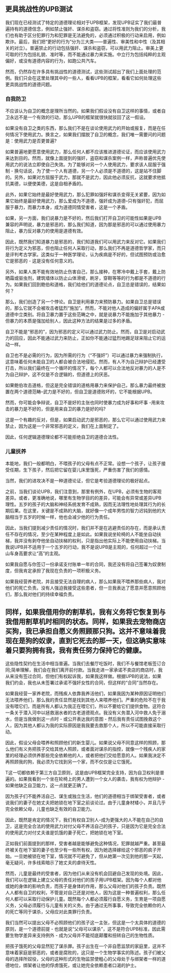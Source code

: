 ## 更具挑战性的UPB测试

我们现在已经测试了特定的道德理论相对于UPB框架，发现UPB证实了我们最普遍持有的道德信念，例如禁止强奸、谋杀和盗窃。通过将性准则为我们的分析，我们也有助于区分犯罪行为和犯罪是无法避免的，必须通过积极的行动来启用，例如欺诈。最后，我们把“更好的行为”分为三大类——普遍性、审美性和中性（及其相关的对立）。普遍禁止的行动包括强奸、谋杀和盗窃，可以用武力阻止。审美上更可取的行为包括礼貌、准时等，而不能通过暴力来实施。中立行为包括纯粹的主观偏好，或没有道德内容的行为，如跑公共汽车。

然而，仍然存在许多具有挑战性的道德测试，这些测试超出了我们上面处理的范例。我们只会在这里处理其中的一些人，看看UPB的框架，看看它如何处理这些更具挑战性的道德问题。

### 自我防卫

不应该认为自卫的概念是理所当然的。如果我们假设没有自卫这样的事情，或者自卫永远不是一个有效的行动，那么UPB的框架就很快就驳回了这一假设。 

如果没有自卫之类的东西，那么我们不是在谈论使用武力的开始或报复，而是在任何情况下使用武力。换言之，如果我们摆脱了自卫的概念，我们唯一需要问的问题是：使用武力是否更普遍?

如果普遍地更愿意使用武力，那么任何人都不应该推进道德论证，而应该使用武力来达到目的。然而，就像上面提到的强奸，盗窃和谋杀案例一样，声称普遍优先使用武力的说法立即使自己失效。为了能够对另一个人使用武力，要求该人屈服于强制 - 换句话说，为了使一个人有道德，另一个人必须是不道德的，这是站不住脚的。另外，如果对方屈服于武力，那就不是武力，因此他必须反抗，这就要求他抵抗美德，以便使美德，这是自相矛盾的。

此外，如果它始终是最好使用武力，那么犯罪如强奸和谋杀变得无关紧要，因为如果它始终是最好使用武力，那么爱成为不道德，强奸成为道德–只有强奸犯，而屈服于暴力，而暴力本身，成为道德同情受害者，这是一个矛盾。

如果，另一方面，我们说暴力是不好的，然后我们打开自卫的可能性如果是UPB兼容的声明说，暴力是邪恶的，那么我们知道，因为那是邪恶的可以通过使用暴力阻止，暴力反对暴力的使用是道德有效。

因此，既然我们知道暴力是邪恶的，我们知道我们可以用武力来反对它。如果我们将行为定义为邪恶，但也阻止任何人采取行动，那么我们不再是道德哲学家，而只是评判考古学家。这类似于一种医学理论，认为疾病是不好的，但试图预防或治愈它是邪恶的 - 这是没有任何意义的。

另外，如果人类不能有效地防止伤害自己，那么接种，在寒冷中戴上手套，戴上防晒霜或驱虫剂，建筑墙体以防止山体滑坡，刷牙，穿鞋等等的行为都是不道德的行为。如果我们回到鲍伯和道格，我们给他们的道德论点，自卫总是错误的，结果如何？

那么，我们创造了另一个悖论。自卫是利用暴力来预防暴力。如果自卫总是错误的，那么它就不会被攻击者猛烈“施加”。然而，不能对他人造成的偏好属于APA或道德中立类别。将自卫暴力置于这些范畴之中，就是说暴力不能施加于其他暴力 -但暴力的本质是强加给别人，因此这种方法的结果是过多的矛盾。

自卫不能是“邪恶的”，因为邪恶的定义可以通过武力防止。然而，自卫是对启动武力的回应，因此不能通过武力来防止，正如你不能通过猛烈地踢足球来阻止它的运动一样。

自卫也不是必需的行为，因为所需的行为（“不强奸”）可以通过暴力来强制执行，这意味着任何未能自卫的人都会被合法地侵犯。然而，有人不为自己辩护已经遭受打击，所以我们最终在一个循环的情况下，每个人都可以合法地反对暴力的人是不为自己辩护，这不仅是不合逻辑的，但道德上的厌恶。

如果鲍伯攻击道格，但这是完全错误的道格用暴力来保护自己，那么暴力最终被放置在两个道德范畴–武力是不好的，但自卫是道德败坏的，它不能根据UPB。

然而，你可能会争辩说，自卫不是好的主张也同时使暴力成为好事和坏事 -用来攻击的暴力是不好的，但是用来自卫的暴力是好的吗?

这是一个有趣的反对，但是，如果启动武力是邪恶的，那么它可以通过使用武力来禁止，因为这是一个非常邪恶的定义，我们在上面制定了。

因此，任何逻辑道德理论都不可能拒绝自卫的道德合法性。

### 儿童抚养

本能地，我们一般都明白，不喂孩子的父母有点不正常。设想一个孩子，让孩子接受任期，生下孩子，然后把它留在婴儿床里饿死，严重伤害了我们的感情。 

当然，我们的进攻决不是一种道德论证，但它是考验道德理论的极好起点。

之前，当我们谈论UPB，我们注意到，那里有例外，在UPB，必须有生物的客观差异。或者，更准确地说，哪里有生物学目的的差异，可能会有异常或差异UPB理性。五岁的孩子的大脑和神经系统发育不成熟，因而无法理性地处理其行为的长期后果。在这里，关键是不成熟的大脑，就好像一个成年男性的智力迟钝到他的大脑相当于五岁的时候一样，他也会减少他的行为责任。

因此，当我们提到减少责任的情况时，我们并不是在逃避责任的存在，而是承认责任不存在的情况，至少在某种程度上是如此。如果我说坐轮椅的人不能坐自动扶梯，我并没有剥夺他坐自动扶梯的权利，只是指出他实际上不能使用自动扶梯。当我说UPB并不适用于一个五岁的行动，我不是说UPB是主观的，任何超过一个过山车身高要求让“高”的主观。

如果我自愿与你签订一份承诺支付账单一年的合同，我还没有将自己签署为奴隶制度，但我肯定承担了我现在负责的一项积极义务。

如果我经营养老院，并且接受无法自理的病人，那么如果我不喂养那些病人，我对他们的死亡负责。没有人强迫我接受这些患者，但一旦我表达了愿意并愿意照顾他们，那么我对他们的持续幸福负责。 

同样，如果我借用你的割草机，我有义务将它恢复到与我借用割草机时相同的状态。同样，如果我去宠物商店买狗，我已承担自愿义务照顾那只狗。这并不意味着我现在是狗的奴隶，直到它死去的那一天，但这确实意味着只要狗拥有我，我有责任努力保持它的健康。
---------------
这些隐性契约在生活中相当普遍。当我们去餐厅吃饭时，我们不与餐馆老板签订合同;简单理解，我们会在我们离开前付款。当我走进一家承诺不卖店的商店时，我从来没有签过合同，但他们有权起诉我，如果我这样做。根据UPB的说法，如果我们约会，我也从未签署过承诺不强奸女性的合同，但这样的“合同”当然存在。

如果我经营一家养老院，而残疾人依靠我养活他们，如果我因为某种原因证明他们无法喂养他们，那么我的责任显然是找到其他人来喂养他们。严重的危险不在于我没有喂它们，而是所有人都认为我正在喂它们，所以不要给它们提供食物。这符合一条关于潜入河中以拯救溺水者的古老道德观点。我没有义务潜入河中救人免于溺水，但是当我做到这一点时 - 或公开表达我的意图 - 然后我有责任试图挽救这个人，因为其他人都认为我的实际原因是我我要去救那个人，所以不可能直接采取行动。

因此，假设父母会喂养和照顾他们的新生婴儿。如果说父母不同意这样的照顾，那么他们有义务把孩子交给其他人照顾，或者面对谋杀的指控，就像一个残疾人的家里的经理必须供养那些完全依赖他的人，或者把他们交给愿意的人。如果我决定不再照顾我的狗，我必须为它找到另一个家，而不仅仅是让它饿死。

T这一切都依赖于第三方自卫原则，这是由UPB框架完全支持，因为自卫权利是普遍的。如果我看到一个坐在轮椅上的男人遭到一个女人的袭击，我有权为他辩护 - 如果他缺乏自卫能力，这一点就更正确了。

因为孩子们不能养活自己、谋生或独立生活，他们的道德相当于绑架受害者，或者说我们的妻子在她丈夫把她锁在地下室之前谈论过。由于儿童身材矮小，并且几乎完全依赖父母，儿童也缺乏有效的自卫能力。 

因此，既然是肯定的情况下，我们有权自卫别人–成为更强大的人不能在自己的自卫，这是完全合法的使用武力对付父母不养活自己的孩子，只是因为它是完全合法的使用武力对付丈夫谁是饥饿的妻子死亡，把她锁在地下室。

正如我们前面提到的那样，受害者越是能够避免这种情况，犯罪就越严重。甚至最终被关在地下室的妻子也至少有一些所有权，因为她选择嫁给这个邪恶的疯子开始。一旦她被锁在地下室，情况就不可避免了，但从她第一次见到他的那一天起，毫无疑问，许多线索暗示了她丈夫的虐待天性。

然而，儿童是最终的受害者，因为他们从来没有机会回避自己发现的处境。因此，我们可以在逻辑上建立父母的责任对他们的孩子用UPB框架。因为每个人都对他或她的身体的影响负责，而孩子是身体的作用，那么父母对他们的孩子负责。既然人人都有自卫的权利，不管是对自己还是对他人，因为这是一种普遍权利，那么任何人都可以采取行动保护儿童。既然每个人都必须履行自愿义务，生育是一项自愿义务，父母必须履行与儿童有关的义务。由于通过无所事事，导致完全依赖你的人的死亡等同于谋杀，父母应对此类罪行负责。

我们当然可以提出父母不必照顾他们的孩子这一主张，但这是一个太具体的道德的原则，是一个道德前提 - 也就是说“父母可以谋杀”，这不是符合UPB标准，因此需要生物学差异来支持例外 - 成为父母并不能彻底颠覆和扭转自己的生物性质。 

把孩子饿死的父母显然犯了谋杀罪。孩子出生在一个非自愿监禁的家庭里，这并不意味着家庭是邪恶的，或者是腐败的，这只是一个生物学事实的陈述。孩子们被父母的选择所奴役，父母的这种形式的生物监禁使粗心的父母处于与绑架者一样的道德地位，绑架者让他的俘虏饿死，或让她完全依赖患者口渴的护士。

